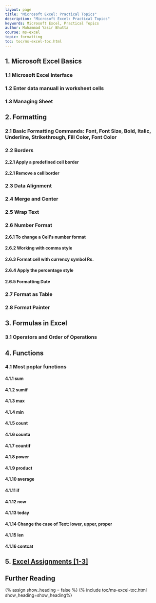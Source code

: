 ```yaml
---
layout: page
title: "Microsoft Excel: Practical Topics" 
description: "Microsoft Excel: Practical Topics" 
keywords: Microsoft Excel, Practical Topics
author: Muhammad Yasir Bhutta
course: ms-excel
topic: formatting
toc: toc/ms-excel-toc.html
---
```


## 1. Microsoft Excel Basics

### 1.1 Microsoft Excel Interface

### 1.2 Enter data manuall in worksheet cells

### 1.3 Managing Sheet

## 2. Formatting

### 2.1 Basic Formatting Commands: Font, Font Size, Bold, Italic, Underline, Strikethrough, Fill Color, Font Color

### 2.2 Borders

#### 2.2.1 Apply a predefined cell border
#### 2.2.1 Remove a cell border

### 2.3 Data Alignment

### 2.4 Merge and Center

### 2.5 Wrap Text

### 2.6 Number Format

#### 2.6.1 To change a Cell's number format
#### 2.6.2 Working with comma style
#### 2.6.3 Format cell with currency symbol Rs.
#### 2.6.4 Apply the percentage style
#### 2.6.5 Formatting Date

### 2.7 Format as Table

### 2.8 Format Painter

## 3. Formulas in Excel

### 3.1 Operators and Order of Operations

## 4. Functions

### 4.1 Most poplar functions

#### 4.1.1 sum
#### 4.1.2 sumif
#### 4.1.3 max
#### 4.1.4 min
#### 4.1.5 count
#### 4.1.6 counta
#### 4.1.7 countif
#### 4.1.8 power
#### 4.1.9 product
#### 4.1.10 average
#### 4.1.11 if
#### 4.1.12 now
#### 4.1.13 today
#### 4.1.14 Change the case of Text: lower, upper, proper
#### 4.1.15 len
#### 4.1.16 contcat

## 5. [Excel Assignments [1-3]](https://yasirbhutta.github.io/ms-excel/assignments/)

## Further Reading

{% assign show_heading = false %}
{% include toc/ms-excel-toc.html show_heading=show_heading%}